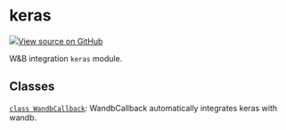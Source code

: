 # keras

<!-- Insert buttons and diff -->


[![](https://www.tensorflow.org/images/GitHub-Mark-32px.png)View source on GitHub](https://www.github.com/wandb/client/tree/v0.10.28/wandb/integration/keras/__init__.py)




W&B integration <code>keras</code> module.



## Classes

[`class WandbCallback`](./wandbcallback.md): WandbCallback automatically integrates keras with wandb.

